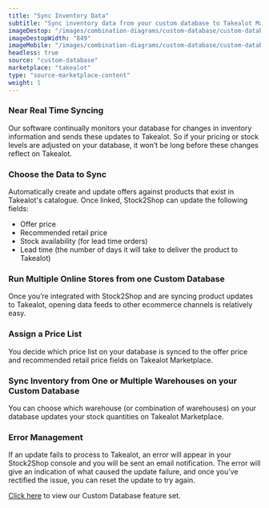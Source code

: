 ```yaml
---
title: "Sync Inventory Data"
subtitle: "Sync inventory data from your custom database to Takealot Marketplace."
imageDestop: "/images/combination-diagrams/custom-database/custom-database-takealot-inventory.svg"
imageDestopWidth: "849"
imageMobile: "/images/combination-diagrams/custom-database/custom-database-takealot-inventory.svg"
headless: true
source: "custom-database"
marketplace: "takealot"
type: "source-marketplace-content"
weight: 1
---
```


### Near Real Time Syncing
Our software continually monitors your database for changes in inventory information and sends these updates to Takealot. So if your pricing or stock levels are adjusted on your database, it won’t be long before these changes reflect on Takealot.

### Choose the Data to Sync
Automatically create and update offers against products that exist in Takealot's catalogue. Once linked, Stock2Shop can update the following fields:
- Offer price
- Recommended retail price
- Stock availability (for lead time orders)
- Lead time (the number of days it will take to deliver the product to Takealot)

### Run Multiple Online Stores from one Custom Database
Once you’re integrated with Stock2Shop and are syncing product updates to Takealot, opening data feeds to other ecommerce channels is relatively easy.

### Assign a Price List
You decide which price list on your database is synced to the offer price and recommended retail price fields on Takealot Marketplace.

### Sync Inventory from One or Multiple Warehouses on your Custom Database
You can choose which warehouse (or combination of warehouses) on your database updates your stock quantities on Takealot Marketplace.

### Error Management
If an update fails to process to Takealot, an error will appear in your Stock2Shop console and you will be sent an email notification. The error will give an indication of what caused the update failure, and once you’ve rectified the issue, you can reset the update to try again.

[Click here](/help/features/custom-database/ "Custom Database Features") to view our Custom Database feature set.